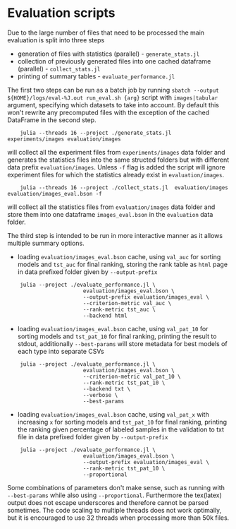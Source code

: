 # Evaluation scripts
Due to the large number of files that need to be processed the main evaluation is split into three steps
- generation of files with statistics (parallel) - `generate_stats.jl`
- collection of previously generated files into one cached dataframe (parallel) - `collect_stats.jl`
- printing of summary tables - `evaluate_performance.jl`

The first two steps can be run as a batch job by running `sbatch --output ${HOME}/logs/eval-%J.out run_eval.sh {arg}` script with `images|tabular` argument, specifying which datasets to take into account. By default this won't rewrite any precomputed files with the exception of the cached DataFrame in the second step. 

```
    julia --threads 16 --project ./generate_stats.jl experiments/images evaluation/images 
```
will collect all the experiment files from `experiments/images` data folder and generates the statistics files into the same structed folders but with different data prefix `evaluation/images`. Unless `-f` flag is added the script will ignore experiment files for which the statistics already exist in `evaluation/images`.

```
    julia --threads 16 --project ./collect_stats.jl  evaluation/images evaluation/images_eval.bson -f
```
will collect all the statistics files from `evaluation/images` data folder and store them into one dataframe `images_eval.bson`
in the `evaluation` data folder.

The third step is intended to be run in more interactive manner as it allows multiple summary options.
- loading `evaluation/images_eval.bson` cache, using `val_auc` for sorting models and `tst_auc` for final ranking, storing the rank table as `html` page in data prefixed folder given by `--output-prefix`
```
    julia --project ./evaluate_performance.jl \
                        evaluation/images_eval.bson \
                        --output-prefix evaluation/images_eval \
                        --criterion-metric val_auc \
                        --rank-metric tst_auc \
                        --backend html 
```

- loading `evaluation/images_eval.bson` cache, using `val_pat_10` for sorting models and `tst_pat_10` for final ranking, printing the result to stdout, additionally `--best-params` will store metadata for best models of each type into separate CSVs
```
    julia --project ./evaluate_performance.jl \
                        evaluation/images_eval.bson \
                        --criterion-metric val_pat_10 \
                        --rank-metric tst_pat_10 \
                        --backend txt \
                        --verbose \
                        --best-params
```

- loading `evaluation/images_eval.bson` cache, using `val_pat_x` with increasing `x` for sorting models and `tst_pat_10` for final ranking, printing the ranking given percentage of labeled samples in the validation to txt file in data prefixed folder given by `--output-prefix`
```
    julia --project ./evaluate_performance.jl \
                        evaluation/images_eval.bson \
                        --output-prefix evaluation/images_eval \
                        --rank-metric tst_pat_10 \
                        --proportional
```

Some combinations of parameters don't make sense, such as running with `--best-params` while also using `--proportional`. Furthermore the tex(latex) output does not escape underscores and therefore cannot be parsed sometimes. The code scaling to multiple threads does not work optimally, but it is encouraged to use 32 threads when processing more than 50k files.